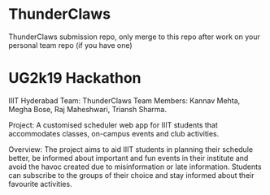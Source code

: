 # ThunderClaws
ThunderClaws submission repo, only merge to this repo after work on your personal team repo (if you have one)

# UG2k19 Hackathon

IIIT Hyderabad
			        Team: ThunderClaws
Team Members: Kannav Mehta, Megha Bose, Raj Maheshwari, Triansh Sharma.

Project: A customised scheduler web app for IIIT students that accommodates classes, on-campus events and club activities. 

Overview: 
The project aims to aid IIIT students in planning their schedule better, be informed about important and fun events in their institute and avoid the havoc created due to misinformation or late information. Students can subscribe to the groups of their choice and stay informed about their favourite activities. 

